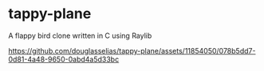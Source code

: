 # tappy-plane
A flappy bird clone written in C using Raylib





https://github.com/douglasselias/tappy-plane/assets/11854050/078b5dd7-0d81-4a48-9650-0abd4a5d33bc

